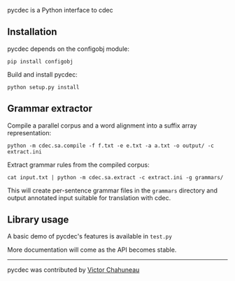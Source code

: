 pycdec is a Python interface to cdec

## Installation

pycdec depends on the configobj module:

	pip install configobj

Build and install pycdec:

	python setup.py install

## Grammar extractor

Compile a parallel corpus and a word alignment into a suffix array representation:

	python -m cdec.sa.compile -f f.txt -e e.txt -a a.txt -o output/ -c extract.ini

Extract grammar rules from the compiled corpus:
	
	cat input.txt | python -m cdec.sa.extract -c extract.ini -g grammars/

This will create per-sentence grammar files in the `grammars` directory and output annotated input suitable for translation with cdec.
	
## Library usage

A basic demo of pycdec's features is available in `test.py`

More documentation will come as the API becomes stable.

---

pycdec was contributed by [Victor Chahuneau](http://victor.chahuneau.fr)